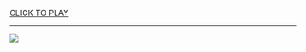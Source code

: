 
<a href="https://premium76.site?title=space_games_unblocked&ref=13M">CLICK TO PLAY</a></h3>
<hr>

<a href="https://premium76.site?title=space_games_unblocked&ref=13M"><img src="https://clearcache.store/games.png"></a>


